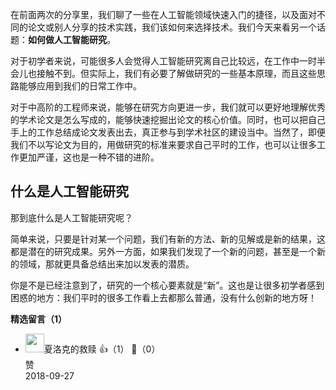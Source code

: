 在前面两次的分享里，我们聊了一些在人工智能领域快速入门的捷径，以及面对不同的论文或别人分享的技术实践，我们该如何来选择技术。我们今天来看另一个话题：**如何做人工智能研究**。

对于初学者来说，可能很多人会觉得人工智能研究离自己比较远，在工作中一时半会儿也接触不到。但实际上，我们有必要了解做研究的一些基本原理，而且这些思路能够应用到我们的日常工作中。

对于中高阶的工程师来说，能够在研究方向更进一步，我们就可以更好地理解优秀的学术论文是怎么写成的，能够快速挖掘出论文的核心价值。同时，也可以把自己手上的工作总结成论文发表出去，真正参与到学术社区的建设当中。当然了，即便我们不以写论文为目的，用做研究的标准来要求自己平时的工作，也可以让很多工作更加严谨，这也是一种不错的进阶。

## 什么是人工智能研究

那到底什么是人工智能研究呢？

简单来说，只要是针对某一个问题，我们有新的方法、新的见解或是新的结果，这都是潜在的研究成果。另外一方面，如果我们发现了一个新的问题，甚至是一个新的领域，那就更具备总结出来加以发表的潜质。

你是不是已经注意到了，研究的一个核心要素就是“新”。这也是让很多初学者感到困惑的地方：我们平时的很多工作看上去都那么普通，没有什么创新的地方呀！
<div><strong>精选留言（1）</strong></div><ul>
<li><img src="https://static001.geekbang.org/account/avatar/00/0f/95/96/0020bd67.jpg" width="30px"><span>夏洛克的救赎</span> 👍（1） 💬（0）<div>赞</div>2018-09-27</li><br/>
</ul>